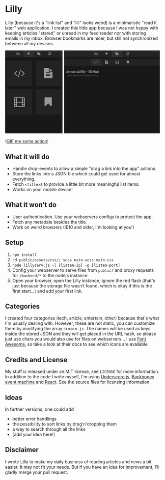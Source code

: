 Lilly
=====

Lilly (because it's a "link list" and "lili" looks weird) is a minimalistic "read it later" web application. I created this little app because I was not happy with keeping articles "stared" or unread in my feed reader nor with storing emails in my inbox. Browser bookmarks are nicer, but still not synchronized between all my devices.

![screenshot](https://raw.githubusercontent.com/denschub/lilly/master/_docs/interface.png)

([GIF me some action](https://raw.githubusercontent.com/denschub/lilly/master/_docs/action.gif))

What it will do
---------------

* Handle drop-events to allow a simple "drag a link into the app" actions.
* Store the links into a JSON file which could get used for almost everything.
* Fetch `<title>`s to provide a little bit more meaningful list items.
* Works on your mobile device!

What it won't do
----------------

* User authentication. Use your webservers configs to protect the app.
* Fetch any metadata besides the title.
* Work on weird browsers (IE10 and older, I'm looking at you!)

Setup
-----

1. `npm install`
2. `cd public/assets/css/; scss main.scss:main.css`
3. `node lillyserv.js -l [listen-ip] -p [listen-port]`
4. Config your webserver to serve files from `public/` and proxy requests for `/backend/*` to the nodejs instance
5. Open your browser, open the Lilly instance, ignore the red flash (that's just because the storage file wasn't found, which is okay if this is the first start...) and add your first link.

Categories
----------

I created four categories (tech, article, entertain, other) because that's what I'm usually dealing with. However, these are not static, you can customize them by modifying the array in `main.js`. The names will be used as keys inside the stored JSON and they will get placed in the URL hash, so please just use chars you would also use for files on webservers... I use [Font Awesome](http://fontawesome.io/), so take a look at their docs to see which icons are available

Credits and License
-------------------

My stuff is released under an MIT license, see `LICENSE` for more information. In addition to the code I write myself, I'm using [Underscore.js](http://underscorejs.org), [Backbones event machine](http://backbonejs.org) and [React](https://facebook.github.io/react/). See the source files for licensing information.

Ideas
-----

In further versions, one could add

* better error handlings
* the possibility to sort links by drag'n'dropping them
* a way to search through all the links
* [add your idea here!]

Disclaimer
----------

I wrote Lilly to make my daily business of reading articles and news a bit easier. It may not fit your needs. But if you have an idea for improvement, I'll gladly merge your pull request.
